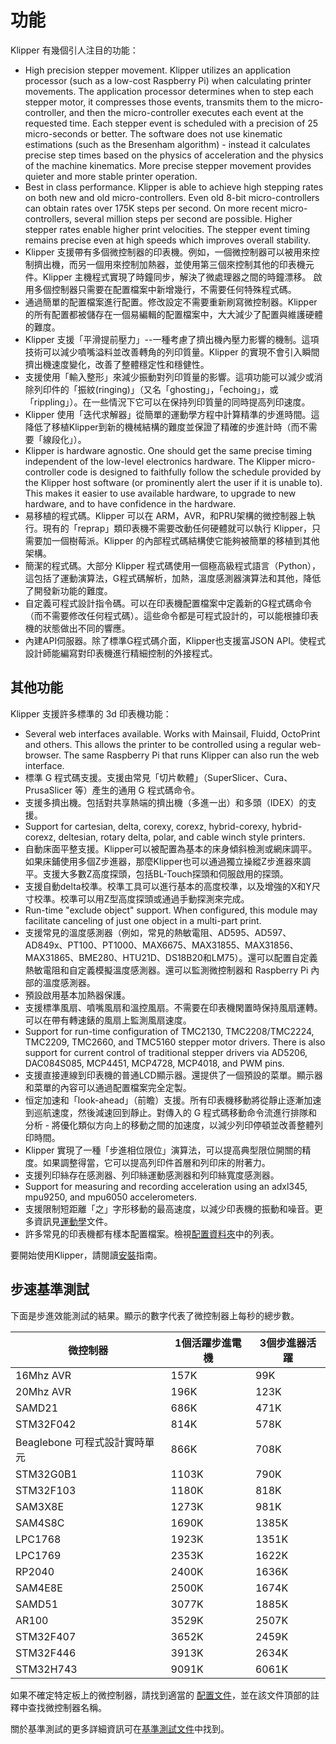 # 功能

Klipper 有幾個引人注目的功能：

* High precision stepper movement. Klipper utilizes an application processor (such as a low-cost Raspberry Pi) when calculating printer movements. The application processor determines when to step each stepper motor, it compresses those events, transmits them to the micro-controller, and then the micro-controller executes each event at the requested time. Each stepper event is scheduled with a precision of 25 micro-seconds or better. The software does not use kinematic estimations (such as the Bresenham algorithm) - instead it calculates precise step times based on the physics of acceleration and the physics of the machine kinematics. More precise stepper movement provides quieter and more stable printer operation.
* Best in class performance. Klipper is able to achieve high stepping rates on both new and old micro-controllers. Even old 8-bit micro-controllers can obtain rates over 175K steps per second. On more recent micro-controllers, several million steps per second are possible. Higher stepper rates enable higher print velocities. The stepper event timing remains precise even at high speeds which improves overall stability.
* Klipper 支援帶有多個微控制器的印表機。例如，一個微控制器可以被用來控制擠出機，而另一個用來控制加熱器，並使用第三個來控制其他的印表機元件。Klipper 主機程式實現了時鐘同步，解決了微處理器之間的時鐘漂移。 啟用多個控制器只需要在配置檔案中新增幾行，不需要任何特殊程式碼。
* 通過簡單的配置檔案進行配置。修改設定不需要重新刷寫微控制器。Klipper 的所有配置都被儲存在一個易編輯的配置檔案中，大大減少了配置與維護硬體的難度。
* Klipper 支援「平滑提前壓力」--一種考慮了擠出機內壓力影響的機制。這項技術可以減少噴嘴溢料並改善轉角的列印質量。Klipper 的實現不會引入瞬間擠出機速度變化，改善了整體穩定性和穩健性。
* 支援使用「輸入整形」來減少振動對列印質量的影響。這項功能可以減少或消除列印件的「振紋(ringing)」（又名「ghosting」，「echoing」，或「rippling」）。在一些情況下它可以在保持列印質量的同時提高列印速度。
* Klipper 使用「迭代求解器」從簡單的運動學方程中計算精準的步進時間。這降低了移植Klipper到新的機械結構的難度並保證了精確的步進計時（而不需要「線段化」）。
* Klipper is hardware agnostic. One should get the same precise timing independent of the low-level electronics hardware. The Klipper micro-controller code is designed to faithfully follow the schedule provided by the Klipper host software (or prominently alert the user if it is unable to). This makes it easier to use available hardware, to upgrade to new hardware, and to have confidence in the hardware.
* 易移植的程式碼。Klipper 可以在 ARM，AVR，和PRU架構的微控制器上執行。現有的「reprap」類印表機不需要改動任何硬體就可以執行 Klipper，只需要加一個樹莓派。Klipper 的內部程式碼結構使它能夠被簡單的移植到其他架構。
* 簡潔的程式碼。大部分 Klipper 程式碼使用一個極高級程式語言（Python），這包括了運動演算法，G程式碼解析，加熱，溫度感測器演算法和其他，降低了開發新功能的難度。
* 自定義可程式設計指令碼。可以在印表機配置檔案中定義新的G程式碼命令（而不需要修改任何程式碼）。這些命令都是可程式設計的，可以能根據印表機的狀態做出不同的響應。
* 內建API伺服器。除了標準G程式碼介面，Klipper也支援富JSON API。使程式設計師能編寫對印表機進行精細控制的外接程式。

## 其他功能

Klipper 支援許多標準的 3d 印表機功能：

* Several web interfaces available. Works with Mainsail, Fluidd, OctoPrint and others. This allows the printer to be controlled using a regular web-browser. The same Raspberry Pi that runs Klipper can also run the web interface.
* 標準 G 程式碼支援。支援由常見「切片軟體」（SuperSlicer、Cura、PrusaSlicer 等）產生的通用 G 程式碼命令。
* 支援多擠出機。包括對共享熱端的擠出機（多進一出）和多頭（IDEX）的支援。
* Support for cartesian, delta, corexy, corexz, hybrid-corexy, hybrid-corexz, deltesian, rotary delta, polar, and cable winch style printers.
* 自動床面平整支援。Klipper可以被配置為基本的床身傾斜檢測或網床調平。如果床鋪使用多個Z步進器，那麼Klipper也可以通過獨立操縱Z步進器來調平。支援大多數Z高度探頭，包括BL-Touch探頭和伺服啟用的探頭。
* 支援自動delta校準。校準工具可以進行基本的高度校準，以及增強的X和Y尺寸校準。校準可以用Z型高度探頭或通過手動探測來完成。
* Run-time "exclude object" support. When configured, this module may facilitate canceling of just one object in a multi-part print.
* 支援常見的溫度感測器（例如，常見的熱敏電阻、AD595、AD597、AD849x、PT100、PT1000、MAX6675、MAX31855、MAX31856、MAX31865、BME280、HTU21D、DS18B20和LM75）。還可以配置自定義熱敏電阻和自定義模擬溫度感測器。還可以監測微控制器和 Raspberry Pi 內部的溫度感測器。
* 預設啟用基本加熱器保護。
* 支援標準風扇、噴嘴風扇和溫控風扇。不需要在印表機閑置時保持風扇運轉。可以在帶有轉速錶的風扇上監測風扇速度。
* Support for run-time configuration of TMC2130, TMC2208/TMC2224, TMC2209, TMC2660, and TMC5160 stepper motor drivers. There is also support for current control of traditional stepper drivers via AD5206, DAC084S085, MCP4451, MCP4728, MCP4018, and PWM pins.
* 支援直接連線到印表機的普通LCD顯示器。還提供了一個預設的菜單。顯示器和菜單的內容可以通過配置檔案完全定製。
* 恒定加速和「look-ahead」（前瞻）支援。所有印表機移動將從靜止逐漸加速到巡航速度，然後減速回到靜止。對傳入的 G 程式碼移動命令流進行排隊和分析 - 將優化類似方向上的移動之間的加速度，以減少列印停頓並改善整體列印時間。
* Klipper 實現了一種「步進相位限位」演算法，可以提高典型限位開關的精度。如果調整得當，它可以提高列印件首層和列印床的附著力。
* 支援列印絲存在感測器、列印絲運動感測器和列印絲寬度感測器。
* Support for measuring and recording acceleration using an adxl345, mpu9250, and mpu6050 accelerometers.
* 支援限制短距離「之」字形移動的最高速度，以減少印表機的振動和噪音。更多資訊見[運動學](Kinematics.md)文件。
* 許多常見的印表機都有樣本配置檔案。檢視[配置資料夾](../config/)中的列表。

要開始使用Klipper，請閱讀[安裝](Installation.md)指南。

## 步速基準測試

下面是步進效能測試的結果。顯示的數字代表了微控制器上每秒的總步數。

| 微控制器 | 1個活躍步進電機 | 3個步進器活躍 |
| --- | --- | --- |
| 16Mhz AVR | 157K | 99K |
| 20Mhz AVR | 196K | 123K |
| SAMD21 | 686K | 471K |
| STM32F042 | 814K | 578K |
| Beaglebone 可程式設計實時單元 | 866K | 708K |
| STM32G0B1 | 1103K | 790K |
| STM32F103 | 1180K | 818K |
| SAM3X8E | 1273K | 981K |
| SAM4S8C | 1690K | 1385K |
| LPC1768 | 1923K | 1351K |
| LPC1769 | 2353K | 1622K |
| RP2040 | 2400K | 1636K |
| SAM4E8E | 2500K | 1674K |
| SAMD51 | 3077K | 1885K |
| AR100 | 3529K | 2507K |
| STM32F407 | 3652K | 2459K |
| STM32F446 | 3913K | 2634K |
| STM32H743 | 9091K | 6061K |

如果不確定特定板上的微控制器，請找到適當的 [配置文件](../config/)，並在該文件頂部的註釋中查找微控制器名稱。

關於基準測試的更多詳細資訊可在[基準測試文件](Benchmarks.md)中找到。
